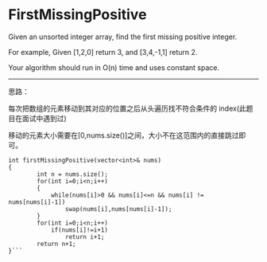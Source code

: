 

# FirstMissingPositive


Given an unsorted integer array, find the first missing positive integer.

For example,
Given [1,2,0] return 3,
and [3,4,-1,1] return 2.

Your algorithm should run in O(n) time and uses constant space.

---


思路：

每次把数组的元素移动到其对应的位置之后从头遍历找不符合条件的
index(此题目在面试中遇到过)

移动的元素大小需要在[0,nums.size()]之间，大小不在这范围内的直接跳过即可。

```
int firstMissingPositive(vector<int>& nums)
{
        int n = nums.size();
        for(int i=0;i<n;i++)
        {
            while(nums[i]>0 && nums[i]<=n && nums[i] != nums[nums[i]-1])
                swap(nums[i],nums[nums[i]-1]);
        }
        for(int i=0;i<n;i++)
            if(nums[i]!=i+1)
                return i+1;
        return n+1;
}```
